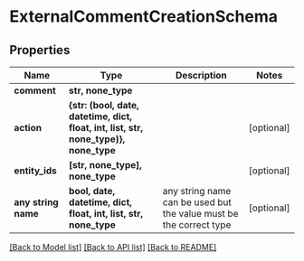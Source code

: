 # ExternalCommentCreationSchema


## Properties
Name | Type | Description | Notes
------------ | ------------- | ------------- | -------------
**comment** | **str, none_type** |  | 
**action** | **{str: (bool, date, datetime, dict, float, int, list, str, none_type)}, none_type** |  | [optional] 
**entity_ids** | **[str, none_type], none_type** |  | [optional] 
**any string name** | **bool, date, datetime, dict, float, int, list, str, none_type** | any string name can be used but the value must be the correct type | [optional]

[[Back to Model list]](../README.md#documentation-for-models) [[Back to API list]](../README.md#documentation-for-api-endpoints) [[Back to README]](../README.md)


